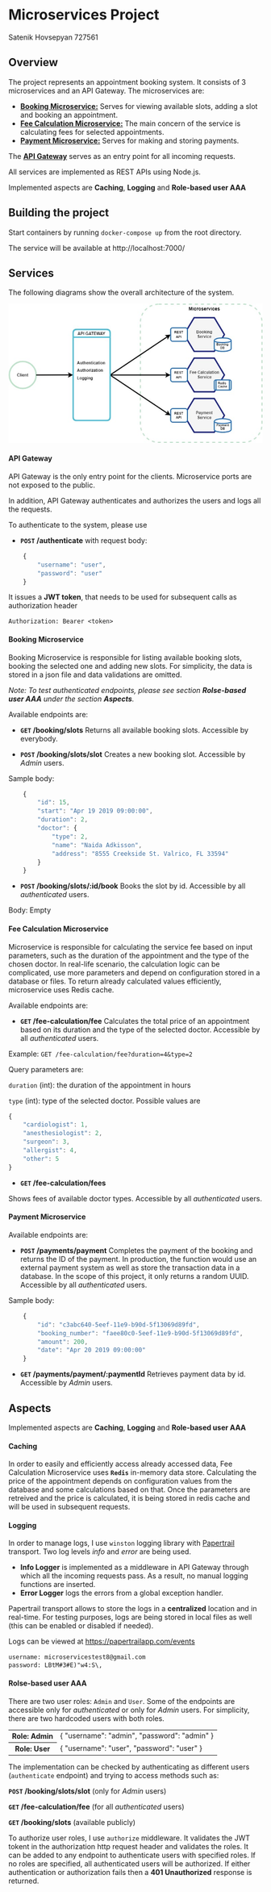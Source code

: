 # Microservices Project
Satenik Hovsepyan 727561

## Overview

The project represents an appointment booking system. It consists of 3 microservices and an API Gateway. The microservices are: 
- **[Booking Microservice:](/booking-service)** Serves for viewing available slots, adding a slot and booking an appointment.
- **[Fee Calculation Microservice:](/fee-calculation-service)** The main concern of the service is calculating fees for selected appointments.
- **[Payment Microservice:](/payment-service)** Serves for making and storing payments.

The **[API Gateway](/api-gateway)** serves as an entry point for all incoming requests.

All services are implemented as REST APIs using Node.js.

Implemented aspects are **Caching**, **Logging** and **Role-based user AAA**

## Building the project
Start containers by running `docker-compose up` from the root directory.

The service will be available at http://localhost:7000/


## Services
The following diagrams show the overall architecture of the system. 

![](/resources/overall_architecture.jpg)

#### API Gateway

API Gateway is the only entry point for the clients. Microservice ports are not exposed to the public.

In addition, API Gateway authenticates and authorizes the users and logs all the requests. 

To authenticate to the system, please use 
- **<code>POST</code> /authenticate** with request body: 
```javascript
    {
        "username": "user",
        "password": "user"
    }
```

It issues a **JWT token**, that needs to be used for subsequent calls as authorization header 

``` 
Authorization: Bearer <token> 
```

#### Booking Microservice

Booking Microservice is responsible for listing available booking slots, booking the selected one and adding new slots. 
For simplicity, the data is stored in a json file and data validations are omitted.

*Note: To test authenticated endpoints, please see section **Rolse-based user AAA** under the section **Aspects**.*

Available endpoints are:

- **<code>GET</code> /booking/slots** 
Returns all available booking slots. Accessible by everybody.

- **<code>POST</code> /booking/slots/slot** 
Creates a new booking slot. Accessible by *Admin* users.

Sample body: 
```javascript
    {
        "id": 15,
        "start": "Apr 19 2019 09:00:00",
        "duration": 2,
        "doctor": {
            "type": 2,
            "name": "Naida Adkisson",
            "address": "8555 Creekside St. Valrico, FL 33594"
        }
    }
```

- **<code>POST</code> /booking/slots/:id/book** 
Books the slot by id. Accessible by all *authenticated* users.

Body: Empty

#### Fee Calculation Microservice

Microservice is responsible for calculating the service fee based on input parameters, such as the duration of the appointment and the type of the chosen doctor.
In real-life scenario, the calculation logic can be complicated, use more parameters and depend on configuration stored in a database or files. 
To return already calculated values efficiently, microservice uses Redis cache.

Available endpoints are:

- **<code>GET</code> /fee-calculation/fee** 
Calculates the total price of an appointment based on its duration and the type of the selected doctor. Accessible by all *authenticated* users.

Example: `GET /fee-calculation/fee?duration=4&type=2`

Query parameters are:

`duration` (int): the duration of the appointment in hours

`type` (int): type of the selected doctor. Possible values are

```javascript
{
    "cardiologist": 1,
    "anesthesiologist": 2,
    "surgeon": 3,
    "allergist": 4,
    "other": 5
}
```


- **<code>GET</code> /fee-calculation/fees** 

Shows fees of available doctor types. Accessible by all *authenticated* users.


#### Payment Microservice

Available endpoints are:

- **<code>POST</code> /payments/payment** Completes the payment of the booking and returns the ID of the payment. 
In production, the function would use an external payment system as well as store the transaction data in a database.
In the scope of this project, it only returns a random UUID. Accessible by all *authenticated* users.

Sample body:
```javascript
    {
        "id": "c3abc640-5eef-11e9-b90d-5f13069d89fd",
        "booking_number": "faee80c0-5eef-11e9-b90d-5f13069d89fd",
        "amount": 200, 
        "date": "Apr 20 2019 09:00:00"
    }
```
 
- **<code>GET</code> /payments/payment/:paymentId** Retrieves payment data by id. Accessible by *Admin* users.



## Aspects

Implemented aspects are **Caching**, **Logging** and **Role-based user AAA**

#### Caching

In order to easily and efficiently access already accessed data, Fee Calculation Microservice uses **`Redis`** in-memory data store.
Calculating the price of the appointment depends on configuration values from the database and some calculations based on that. 
Once the parameters are retreived and the price is calculated, it is being stored in redis cache and will be used in subsequent requests. 

#### Logging

In order to manage logs, I use `winston` logging library with [Papertrail](https://papertrailapp.com/) transport. Two log levels *info* and *error* are being used.

- **Info Logger** is implemented as a middleware in API Gateway through which all the incoming requests pass. As a result, no manual logging functions are inserted. 
- **Error Logger** logs the errors from a global exception handler. 

Papertrail transport allows to store the logs in a **centralized** location and in real-time. 
For testing purposes, logs are being stored in local files as well (this can be enabled or disabled if needed).

Logs can be viewed at https://papertrailapp.com/events
```
username: microservicestest8@gmail.com
password: LBtM#3#E)"w4:S\,
```

#### Rolse-based user AAA 

There are two user roles: `Admin` and `User`. Some of the endpoints are accessible only for *authenticated* or only for *Admin* users. 
For simplicity, there are two hardcoded users with both roles.

<table>
  <tr>
    <th>Role: Admin</th>
<td>{
	"username": "admin",
	"password": "admin"
}</td>
  </tr>
  <tr>
    <th>Role: User</th>
    <td>{
	"username": "user",
	"password": "user"
}</td>
  </tr> 
</table>

The implementation can be checked by authenticating as different users (`authenticate` endpoint) and trying to access methods such as:

**<code>POST</code> /booking/slots/slot** (only for *Admin* users)

**<code>GET</code> /fee-calculation/fee** (for all *authenticated* users)

**<code>GET</code> /booking/slots** (available publicly)


To authorize user roles, I use `authorize` middleware. It validates the JWT tokent in the authorization http request header and validates the roles. 
It can be added to any endpoint to authenticate users with specified roles. 
If no roles are specified, all authenticated users will be authorized. 
If either authentication or authorization fails then a **401 Unauthorized** response is returned.
